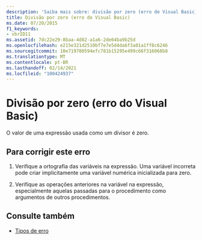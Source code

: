 ```yaml
---
description: 'Saiba mais sobre: divisão por zero (erro de Visual Basic)'
title: Divisão por zero (erro do Visual Basic)
ms.date: 07/20/2015
f1_keywords:
- vbrID11
ms.assetid: 7dc22e29-8baa-4d82-a1a6-2de64ba9b25d
ms.openlocfilehash: e215e321d2510bf7e7e5d4da6f3a01a1ff8c6246
ms.sourcegitcommit: 10e719780594efc781b15295e499c66f316068b8
ms.translationtype: MT
ms.contentlocale: pt-BR
ms.lasthandoff: 02/14/2021
ms.locfileid: "100424937"
---
```

# <a name="division-by-zero-visual-basic-error"></a>Divisão por zero (erro do Visual Basic)

O valor de uma expressão usada como um divisor é zero.  
  
## <a name="to-correct-this-error"></a>Para corrigir este erro  
  
1. Verifique a ortografia das variáveis na expressão. Uma variável incorreta pode criar implicitamente uma variável numérica inicializada para zero.  
  
2. Verifique as operações anteriores na variável na expressão, especialmente aquelas passadas para o procedimento como argumentos de outros procedimentos.  
  
## <a name="see-also"></a>Consulte também

- [Tipos de erro](../programming-guide/language-features/error-types.md)
